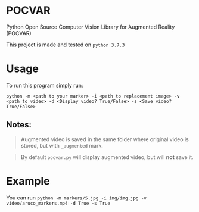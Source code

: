 # **POCVAR**
Python Open Source Computer Vision Library for Augmented Reality (POCVAR)

This project is made and tested on `python 3.7.3`

# Usage

To run this program simply run:

`python -m <path to your marker> -i <path to replacement image> -v <path to video> -d <Display video? True/False> -s <Save video? True/False>`

## Notes: 
> Augmented video is saved in the same folder where original video is stored, but with `_augmented` mark.

> By default `pocvar.py` will display augmented video, but will **not** save it.

# Example

You can run `python -m markers/5.jpg -i img/img.jpg -v video/aruco_markers.mp4 -d True -s True`
